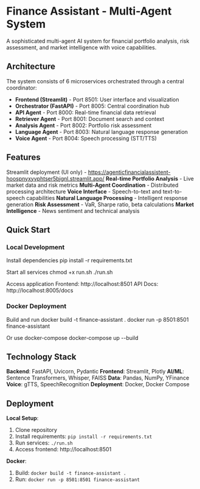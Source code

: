 # Finance Assistant - Multi-Agent System

A sophisticated multi-agent AI system for financial portfolio analysis, risk assessment, and market intelligence with voice capabilities.

## Architecture

The system consists of 6 microservices orchestrated through a central coordinator:

- **Frontend (Streamlit)** - Port 8501: User interface and visualization
- **Orchestrator (FastAPI)** - Port 8005: Central coordination hub
- **API Agent** - Port 8000: Real-time financial data retrieval
- **Retriever Agent** - Port 8001: Document search and context
- **Analysis Agent** - Port 8002: Portfolio risk assessment
- **Language Agent** - Port 8003: Natural language response generation
- **Voice Agent** - Port 8004: Speech processing (STT/TTS)

## Features

Streamlit deployment (UI only) - https://agenticfinancialassistent-hoospnyxyvphtser5bjgnl.streamlit.app/
**Real-time Portfolio Analysis** - Live market data and risk metrics
**Multi-Agent Coordination** - Distributed processing architecture
**Voice Interface** - Speech-to-text and text-to-speech capabilities
**Natural Language Processing** - Intelligent response generation
**Risk Assessment** - VaR, Sharpe ratio, beta calculations
**Market Intelligence** - News sentiment and technical analysis

## Quick Start

### Local Development

Install dependencies
pip install -r requirements.txt

Start all services
chmod +x run.sh
./run.sh

Access application
Frontend: http://localhost:8501
API Docs: http://localhost:8005/docs


### Docker Deployment

Build and run
docker build -t finance-assistant .
docker run -p 8501:8501 finance-assistant

Or use docker-compose
docker-compose up --build


## Technology Stack

**Backend**: FastAPI, Uvicorn, Pydantic
**Frontend**: Streamlit, Plotly
**AI/ML**: Sentence Transformers, Whisper, FAISS
**Data**: Pandas, NumPy, YFinance
**Voice**: gTTS, SpeechRecognition
**Deployment**: Docker, Docker Compose


## Deployment


**Local Setup**:
1. Clone repository
2. Install requirements: `pip install -r requirements.txt`
3. Run services: `./run.sh`
4. Access frontend: http://localhost:8501

**Docker**:
1. Build: `docker build -t finance-assistant .`
2. Run: `docker run -p 8501:8501 finance-assistant`





